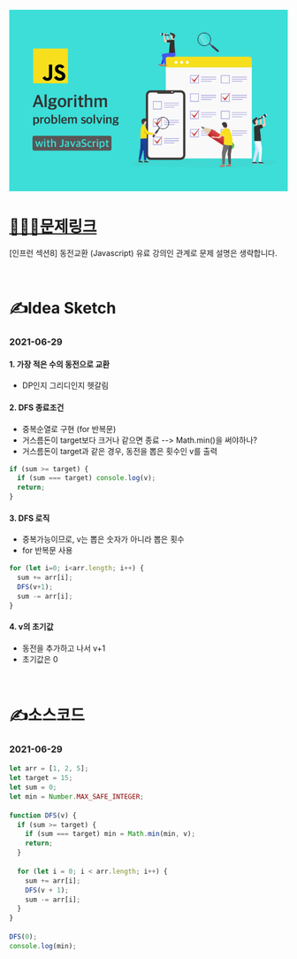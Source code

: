[![인프런](../인프런표지.jpg)](https://www.inflearn.com/course/%EC%9E%90%EB%B0%94%EC%8A%A4%ED%81%AC%EB%A6%BD%ED%8A%B8-%EC%95%8C%EA%B3%A0%EB%A6%AC%EC%A6%98-%EB%AC%B8%EC%A0%9C%ED%92%80%EC%9D%B4/dashboard)
# [👩🏻‍💻문제링크](https://www.inflearn.com/course/%EC%9E%90%EB%B0%94%EC%8A%A4%ED%81%AC%EB%A6%BD%ED%8A%B8-%EC%95%8C%EA%B3%A0%EB%A6%AC%EC%A6%98-%EB%AC%B8%EC%A0%9C%ED%92%80%EC%9D%B4/dashboard)

[인프런 섹션8] 동전교환 (Javascript)
유료 강의인 관계로 문제 설명은 생략합니다.

<br>

# ✍️Idea Sketch

### **2021-06-29**

#### 1. 가장 적은 수의 동전으로 교환
- DP인지 그리디인지 헷갈림

#### 2. DFS 종료조건
- 중복순열로 구현 (for 반복문)
- 거스름돈이 target보다 크거나 같으면 종료 --> Math.min()을 써야하나?
- 거스름돈이 target과 같은 경우, 동전을 뽑은 횟수인 v를 출력

```javascript
if (sum >= target) {
  if (sum === target) console.log(v);
  return;
}
```
#### 3. DFS 로직
- 중복가능이므로, v는 뽑은 숫자가 아니라 뽑은 횟수
- for 반복문 사용

```javascript
for (let i=0; i<arr.length; i++) {
  sum += arr[i];
  DFS(v+1);
  sum -= arr[i];
}
```

#### 4. v의 초기값
- 동전을 추가하고 나서 v+1
- 초기값은 0

<br>

# ✍️소스코드

### **2021-06-29**

```javascript
let arr = [1, 2, 5];
let target = 15;
let sum = 0;
let min = Number.MAX_SAFE_INTEGER;

function DFS(v) {
  if (sum >= target) {
    if (sum === target) min = Math.min(min, v);
    return;
  }
  
  for (let i = 0; i < arr.length; i++) {
    sum += arr[i];
    DFS(v + 1);
    sum -= arr[i];
  }
}

DFS(0);
console.log(min);
```
